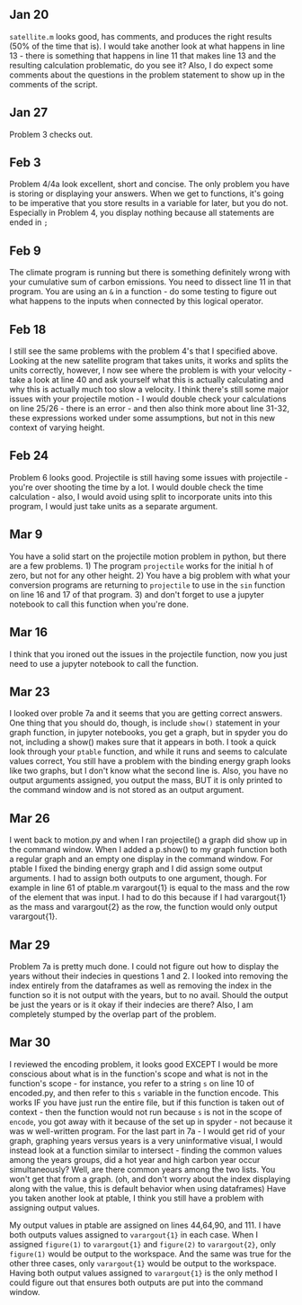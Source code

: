## Jan 20
`satellite.m` looks good, has comments, and produces the right results (50% of the time that is). I would take another look at what happens in line 13 - there is something that happens in line 11 that makes line 13 and the resulting calculation problematic, do you see it? Also, I do expect some comments about the questions in the problem statement to show up in the comments of the script.

## Jan 27
Problem 3 checks out.

## Feb 3
Problem 4/4a look excellent, short and concise. The only problem you have is storing or displaying your answers. When we get to functions, it's going to be imperative that you store results in a variable for later, but you do not. Especially in Problem 4, you display nothing because all statements are ended in `;`

## Feb 9
The climate program is running but there is something definitely wrong with your cumulative sum of carbon emissions. You need to dissect line 11 in that program. You are using an `&` in a function - do some testing to figure out what happens to the inputs when connected by this logical operator.

## Feb 18
I still see the same problems with the problem 4's that I specified above. Looking at the new satellite program that takes units, it works and splits the units correctly, however, I now see where the problem is with your velocity - take a look at line 40 and ask yourself what this is actually calculating and why this is actually much too slow a velocity. I think there's still some major issues with your projectile motion - I would double check your calculations on line 25/26 - there is an error - and then also think more about line 31-32, these expressions worked under some assumptions, but not in this new context of varying height.

## Feb 24
Problem 6 looks good. Projectile is still having some issues with projectile - you're over shooting the time by a lot. I would double check the time calculation - also, I would avoid using split to incorporate units into this program, I would just take units as a separate argument.

## Mar 9
You have a solid start on the projectile motion problem in python, but there are a few problems. 1) The program `projectile` works for the initial h of zero, but not for any other height. 2) You have a big problem with what your conversion programs are returning to `projectile` to use in the `sin` function on line 16 and 17 of that program. 3) and don't forget to use a jupyter notebook to call this function when you're done. 
## Mar 16
I think that you ironed out the issues in the projectile function, now you just need to use a jupyter notebook to call the function.

## Mar 23
I looked over proble 7a and it seems that you are getting correct answers. One thing that you should do, though, is include `show()` statement in your graph function, in jupyter notebooks, you get a graph, but in spyder you do not, including a show() makes sure that it appears in both. I took a quick look through your `ptable` function, and while it runs and seems to calculate values correct, You still have a problem with the binding energy graph looks like two graphs, but I don't know what the second line is. Also, you have no output arguments assigned, you output the mass, BUT it is only printed to the command window and is not stored as an output argument.

## Mar 26
I went back to motion.py and when I ran projectile() a graph did show up in the command window. When I added a p.show() to my graph function both a regular graph and an empty one display in the command window. For ptable I fixed the binding energy graph and I did assign some output arguments. I had to assign both outputs to one argument, though. For example in line 61 of ptable.m varargout{1} is equal to the mass and the row of the element that was input. I had to do this because if I had varargout{1} as the mass and varargout{2} as the row, the function would only output varargout{1}. 

## Mar 29
Problem 7a is pretty much done. I could not figure out how to display the years without their indecies in questions 1 and 2. I looked into removing the index entirely from the dataframes as well as removing the index in the function so it is not output with the years, but to no avail. Should the output be just the years or is it okay if their indecies are there? Also, I am completely stumped by the overlap part of the problem. 
## Mar 30
I reviewed the encoding problem, it looks good EXCEPT I would be more conscious about what is in the function's scope and what is not in the function's scope -  for instance, you refer to a string `s` on line 10 of encoded.py, and then refer to this `s` variable in the function encode. This works IF you have just run the entire file, but if this function is taken out of context - then the function would not run because `s` is not in the scope of `encode`, you got away with it because of the set up in spyder - not because it was w well-written program. For the last part in 7a - I would get rid of your graph, graphing years versus years is a very uninformative visual, I would instead look at a function similar to intersect - finding the common values among the years groups, did a hot year and high carbon year occur simultaneously? Well, are there common years among the two lists. You won't get that from a graph. (oh, and don't worry about the index displaying along with the value, this is default behavior when using dataframes) Have you taken another look at ptable, I think you still have a problem with assigning output values.

My output values in ptable are assigned on lines 44,64,90, and 111. I have both outputs values assigned to `varargout{1}` in each case. When I assigned `figure(1)` to `varargout{1}` and `figure(2)` to `varargout{2}`, only `figure(1)` would be output to the workspace. And the same was true for the other three cases, only `varargout{1}` would be output to the workspace. Having both output values assigned to `varargout{1}` is the only method I could figure out that ensures both outputs are put into the command window. 

